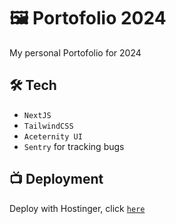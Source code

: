 # 🖼️ Portofolio 2024

My personal Portofolio for 2024


## 🛠️ Tech

- ```NextJS```
- ```TailwindCSS```
- ```Aceternity UI```
- ```Sentry``` for tracking bugs
  



## 📺 Deployment

Deploy with Hostinger, click [`here`](https://alexandrezoonekynd.com) 
